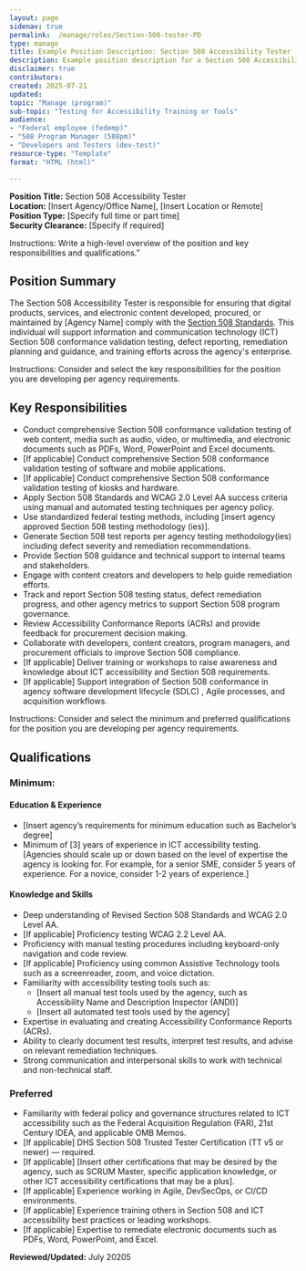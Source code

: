 ```yaml
---
layout: page
sidenav: true
permalink:  /manage/roles/Section-508-tester-PD
type: manage
title: Example Position Description: Section 508 Accessibility Tester
description: Example position description for a Section 508 Accessibility Tester.
disclaimer: true
contributors: 
created: 2025-07-21
updated: 
topic: "Manage (program)"
sub-topic: "Testing for Accessibility Training or Tools"
audience:
- "Federal employee (fedemp)"
- "508 Program Manager (508pm)"
- "Developers and Testers (dev-test)"
resource-type: "Template"
format: "HTML (html)"

---
```


**Position Title:** Section 508 Accessibility Tester  
**Location:** \[Insert Agency/Office Name\], \[Insert Location or Remote\]  
**Position Type:** \[Specify full time or part time\]  
**Security Clearance:** \[Specify if required\]

<div class="border-base radius-lg border-1px padding-1 bg-primary-lighter" style="margin-top: 1.0em;"><p>Instructions: Write a high-level overview of the position and key responsibilities and qualifications.”</p></div>

## Position Summary

The Section 508 Accessibility Tester is responsible for ensuring that digital products, services, and electronic content developed, procured, or maintained by \[Agency Name\] comply with the <a href="https://www.access-board.gov/ict/" target="_blank" class="usa-link--external">Section 508 Standards</a>. This individual will support information and communication technology (ICT) Section 508 conformance validation testing, defect reporting, remediation planning and guidance, and training efforts across the agency's enterprise.

<div class="border-base radius-lg border-1px padding-1 bg-primary-lighter" style="margin-top: 1.0em;"><p>Instructions: Consider and select the key responsibilities for the position you are developing per agency requirements.</p></div>

## Key Responsibilities

* Conduct comprehensive Section 508 conformance validation testing of web content, media such as audio, video, or multimedia, and electronic documents such as PDFs, Word, PowerPoint and Excel documents.  
* \[If applicable\] Conduct comprehensive Section 508 conformance validation testing of software and mobile applications.   
* \[If applicable\] Conduct comprehensive Section 508 conformance validation testing of kiosks and hardware.  
* Apply Section 508 Standards and WCAG 2.0 Level AA success criteria using manual and automated testing techniques per agency policy.  
* Use standardized federal testing methods, including \[insert agency approved Section 508 testing methodology (ies)\].  
* Generate Section 508 test reports per agency testing methodology(ies) including defect severity and remediation recommendations.  
* Provide Section 508 guidance and technical support to internal teams and stakeholders.  
* Engage with content creators and developers to help guide remediation efforts.  
* Track and report Section 508 testing status, defect remediation progress, and other agency metrics to support Section 508 program governance.  
* Review Accessibility Conformance Reports (ACRs) and provide feedback for procurement decision making.  
* Collaborate with developers, content creators, program managers, and procurement officials to improve Section 508 compliance.  
* \[If applicable\] Deliver training or workshops to raise awareness and knowledge about ICT accessibility and Section 508 requirements.  
* \[If applicable\] Support integration of Section 508 conformance in agency software development lifecycle (SDLC) , Agile processes, and acquisition workflows.

<div class="border-base radius-lg border-1px padding-1 bg-primary-lighter" style="margin-top: 1.0em;"><p>Instructions: Consider and select the minimum and preferred qualifications for the position you are developing per agency requirements.</p></div>

## Qualifications

### Minimum:

#### Education & Experience

* \[Insert agency’s requirements for minimum education such as Bachelor’s degree\]  
* Minimum of \[3\] years of experience in ICT accessibility testing. \[Agencies should scale up or down based on the level of expertise the agency is looking for. For example, for a senior SME, consider 5 years of experience. For a novice, consider 1-2 years of experience.\]

#### Knowledge and Skills

* Deep understanding of Revised Section 508 Standards and WCAG 2.0 Level AA.  
* \[If applicable\] Proficiency testing WCAG 2.2 Level AA.   
* Proficiency with manual testing procedures including keyboard-only navigation and code review.  
* \[If applicable\] Proficiency using common Assistive Technology tools such as a screenreader, zoom, and voice dictation.   
* Familiarity with accessibility testing tools such as:  
  * \[Insert all manual test tools used by the agency, such as Accessibility Name and Description Inspector (ANDI)\]  
  * \[Insert all automated test tools used by the agency\]  
* Expertise in evaluating and creating Accessibility Conformance Reports (ACRs).  
* Ability to clearly document test results, interpret test results, and advise on relevant remediation techniques.  
* Strong communication and interpersonal skills to work with technical and non-technical staff.

### Preferred 

* Familiarity with federal policy and governance structures related to ICT accessibility such as the Federal Acquisition Regulation (FAR), 21st Century IDEA, and applicable OMB Memos.  
* \[If applicable\] DHS Section 508 Trusted Tester Certification (TT v5 or newer) — required.  
* \[If applicable\] \[Insert other certifications that may be desired by the agency, such as SCRUM Master, specific application knowledge, or other ICT accessibility certifications that may be a plus\].  
* \[If applicable\] Experience working in Agile, DevSecOps, or CI/CD environments.  
* \[If applicable\] Experience training others in Section 508 and ICT accessibility best practices or leading workshops.  
* \[If applicable\] Expertise to remediate electronic documents such as PDFs, Word, PowerPoint, and Excel.

**Reviewed/Updated:** July 20205